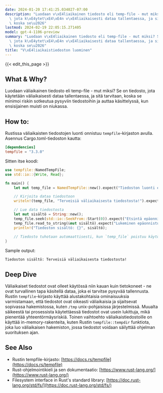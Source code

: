 ```yaml
---
date: 2024-01-20 17:41:25.034027-07:00
description: "Luodaan v\xE4liaikainen tiedosto eli temp-file - mut miksi? Se on tiedosto,\
  \ jota k\xE4ytet\xE4\xE4n v\xE4liaikaisesti dataa tallentaessa, ja sit\xE4 tarvitaan,\
  \ koska se\u2026"
lastmod: 2024-02-19 22:05:15.271405
model: gpt-4-1106-preview
summary: "Luodaan v\xE4liaikainen tiedosto eli temp-file - mut miksi? Se on tiedosto,\
  \ jota k\xE4ytet\xE4\xE4n v\xE4liaikaisesti dataa tallentaessa, ja sit\xE4 tarvitaan,\
  \ koska se\u2026"
title: "V\xE4liaikaistiedoston luominen"
---
```


{{< edit_this_page >}}

## What & Why?
Luodaan väliaikainen tiedosto eli temp-file - mut miksi? Se on tiedosto, jota käytetään väliaikaisesti dataa tallentaessa, ja sitä tarvitaan, koska se minimoi riskin sotkeutua pysyviin tiedostoihin ja auttaa käsittelyssä, kun ensisijainen muisti on niukassa.

## How to:
Rustissa väliaikaisten tiedostojen luonti onnistuu `tempfile`-kirjaston avulla. Asennus Cargo.toml-tiedoston kautta:

```toml
[dependencies]
tempfile = "3.3.0"
```

Sitten itse koodi:

```Rust
use tempfile::NamedTempFile;
use std::io::{Write, Read};

fn main() {
    let mut temp_file = NamedTempFile::new().expect("Tiedoston luonti epäonnistui");

    // Kirjoita dataa tiedostoon
    writeln!(temp_file, "Terveisiä väliaikaisesta tiedostosta!").expect("Kirjoitus epäonnistui");

    // Lue data tiedostosta
    let mut sisältö = String::new();
    temp_file.seek(std::io::SeekFrom::Start(0)).expect("Etsintä epäonnistui");
    temp_file.read_to_string(&mut sisältö).expect("Lukeminen epäonnistui");
    println!("Tiedoston sisältö: {}", sisältö);
    
    // Tiedosto tuhotaan automaattisesti, kun `temp_file` poistuu käytöstä
}
```

Sample output:
```
Tiedoston sisältö: Terveisiä väliaikaisesta tiedostosta!
```

## Deep Dive
Väliaikaiset tiedostot ovat olleet käytössä niin kauan kuin tietokoneet - ne ovat turvallinen tapa käsitellä dataa, joka ei tarvitse pysyvää tallennusta. Rustin `tempfile`-kirjasto käyttää alustakohtaisia ominaisuuksia varmistamaan, että tiedostot ovat oikeasti väliaikaisia ja sijaitsevat sopivassa hakemistossa, kuten `/tmp` unix-pohjaisissa järjestelmissä. Muualta säikeestä tai prosessista käytettäessä tiedostot ovat usein lukittuja, mikä pienentää yhteentörmäysriskiä. Toinen vaihtoehto väliaikaistiedostoille on käyttää in-memory-rakenteita, kuten Rustin `tempfile::tempdir` funktiota, joka luo väliaikaisen hakemiston, jossa tiedostot voidaan säilyttää ohjelman suorituksen ajan.

## See Also
- Rustin tempfile-kirjasto: [https://docs.rs/tempfile](https://docs.rs/tempfile)
- Rust-ohjelmointikieli ja sen dokumentaatio: [https://www.rust-lang.org/](https://www.rust-lang.org/)
- Filesystem interface in Rust's standard library: [https://doc.rust-lang.org/std/fs/](https://doc.rust-lang.org/std/fs/)
